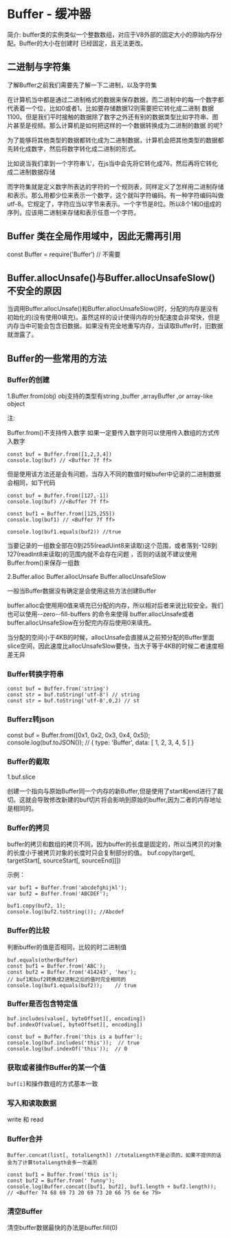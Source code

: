 # Buffer - 缓冲器

简介:
buffer类的实例类似一个整数数组，对应于V8外部的固定大小的原始内存分配。Buffer的大小在创建时
已经固定，且无法更改。

## 二进制与字符集

了解Buffer之前我们需要先了解一下二进制，以及字符集

在计算机当中都是通过二进制格式的数据来保存数据，而二进制中的每一个数字都代表着一个位，比如0或者1。比如要存储数据12则需要把它转化成二进制
数据1100。但是我们平时接触的数据除了数字之外还有别的数据类型比如字符串、图片甚至是视频。那么计算机是如何把这样的一个数据转换成为二进制的数据
的呢?

为了能够将其他类型的数据都转化成为二进制数据，计算机会把其他类型的数据都先转化成数字，然后将数字转化成二进制的形式。

比如说当我们拿到一个字符串'L'，在js当中会先将它转化成76，然后再将它转化成二进制数据存储

而字符集就是定义数字所表达的字符的一个规则表，同样定义了怎样用二进制存储和表示。那么用都少位来表示一个数字，这个就叫字符编码。有一种字符编码叫做utf-8。它规定了，字符应当以字节来表示。一个字节是8位。所以8个1和0组成的序列，应该用二进制来存储和表示任意一个字符。

## Buffer 类在全局作用域中，因此无需再引用

const Buffer = require('Buffer') // 不需要

## Buffer.allocUnsafe()与Buffer.allocUnsafeSlow()不安全的原因

当调用Buffer.allocUnsafe()和Buffer.allocUnsafeSlow()时，分配的内存是没有初始化的(没有使用0填充)。虽然这样的设计使得内存的分配速度会非常快，但是内存当中可能会包含旧数据。如果没有完全地重写内存，当读取Buffer时，旧数据就泄露了。

## Buffer的一些常用的方法

### Buffer的创建

1.Buffer.from(obj) obj支持的类型有string ,buffer ,arrayBuffer ,or array-like object 

注:

Buffer.from()不支持传入数字 如果一定要传入数字则可以使用传入数组的方式传入数字
```
const buf = Buffer.from([1,2,3,4])
console.log(buf) // <Buffer 7f ff>
```

但是使用该方法还是会有问题，当存入不同的数值时候bufer中记录的二进制数据会相同，如下代码
```
const buf = Buffer.from([127,-1])
console.log(buf) //<Buffer 7f ff>

const buf1 = Buffer.from([125,255])
console.log(buf1) // <Buffer 7f ff>

console.log(buf1.equals(buf2)) //true
```
当要记录的一组数全部在0到255(readUint8来读取)这个范围，或者落到-128到127(readInt8来读取)的范围内就不会存在问题
，否则的话就不建议使用Buffer.from()来保存一组数

2.Buffer.alloc Buffer.allocUnsafe Buffer.allocUnsafeSlow

一般当Buffer数据没有确定是会使用这些方法创建Buffer

buffer.alloc会使用用0值来填充已分配的内存，所以相对后者来说比较安全。我们也可以使用--zero--fill-buffers 的命令来使得
buffer.allocUnsafe或者buffer.allocUnsafeSlow在分配完内存后使用0来填充。

当分配的空间小于4KB的时候，allocUnsafe会直接从之前预分配的Buffer里面slice空间，因此速度比allocUnsafeSlow要快，当大于等于4KB的时候二者速度相差无异

### Buffer转换字符串

```
const buf = Buffer.from('string')
const str = buf.toString('utf-8') // string
const str = buf.toString('utf-8',0,2) // st
```

### Bufferz转json

const buf = Buffer.from([0x1, 0x2, 0x3, 0x4, 0x5]);
console.log(buf.toJSON());    // { type: 'Buffer', data: [ 1, 2, 3, 4, 5 ] }

### Buffer的截取

1.buf.slice

创建一个指向与原始Buffer同一个内存的新Buffer,但是使用了start和end进行了裁切。这就会导致修改新建的buf切片将会影响到原始的buffer,因为二者的内存地址是相同的。

### Buffer的拷贝
buffer的拷贝和数组的拷贝不同，因为buffer的长度是固定的，所以当拷贝的对象的长度小于被拷贝对象的长度时只会复制部分的值。
buf.copy(target[, targetStart[, sourceStart[, sourceEnd]]])

示例：
```
var buf1 = Buffer.from('abcdefghijkl');
var buf2 = Buffer.from('ABCDEF');

buf1.copy(buf2, 1);
console.log(buf2.toString()); //Abcdef
```

### Buffer的比较
判断buffer的值是否相同，比较的时二进制值
```
buf.equals(otherBuffer)
const buf1 = Buffer.from('ABC');
const buf2 = Buffer.from('414243', 'hex'); 
// buf1和buf2转换成2进制之后的值时完全相同的
console.log(buf1.equals(buf2));    // true
```

### Buffer是否包含特定值
```
buf.includes(value[, byteOffset][, encoding])
buf.indexOf(value[, byteOffset][, encoding])

const buf = Buffer.from('this is a buffer');
console.log(buf.includes('this'));  // true
console.log(buf.indexOf('this'));  // 0
```

### 获取或者操作Buffer的某一个值

`buf[i]`和操作数组的方式基本一致

### 写入和读取数据
write 和 read

### Buffer合并
```
Buffer.concat(list[, totalLength]) //totalLength不是必须的，如果不提供的话会为了计算totalLength会多一次遍历

const buf1 = Buffer.from('this is');
const buf2 = Buffer.from(' funny');
console.log(Buffer.concat([buf1, buf2], buf1.length + buf2.length));
// <Buffer 74 68 69 73 20 69 73 20 66 75 6e 6e 79>
```

### 清空Buffer
清空buffer数据最快的办法是buffer.fill(0)